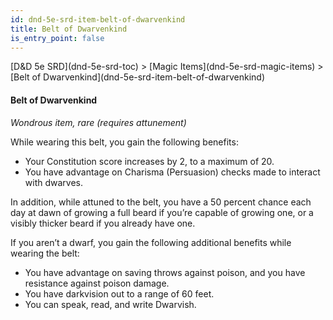 ```yaml
---
id: dnd-5e-srd-item-belt-of-dwarvenkind
title: Belt of Dwarvenkind
is_entry_point: false
---
```


<breadcrumb>
[D&D 5e SRD](dnd-5e-srd-toc) >  [Magic Items](dnd-5e-srd-magic-items) > [Belt of Dwarvenkind](dnd-5e-srd-item-belt-of-dwarvenkind)
</breadcrumb>

#### Belt of Dwarvenkind

*Wondrous item, rare (requires attunement)*

While wearing this belt, you gain the following benefits:
- Your Constitution score increases by 2, to a maximum of 20.
- You have advantage on Charisma (Persuasion) checks made to interact with dwarves.

In addition, while attuned to the belt, you have a 50 percent chance each day at dawn of growing a full beard if you’re capable of growing one, or a visibly thicker beard if you already have one.

If you aren’t a dwarf, you gain the following additional benefits while wearing the belt:
- You have advantage on saving throws against poison, and you have resistance against poison damage.
- You have darkvision out to a range of 60 feet.
- You can speak, read, and write Dwarvish.

